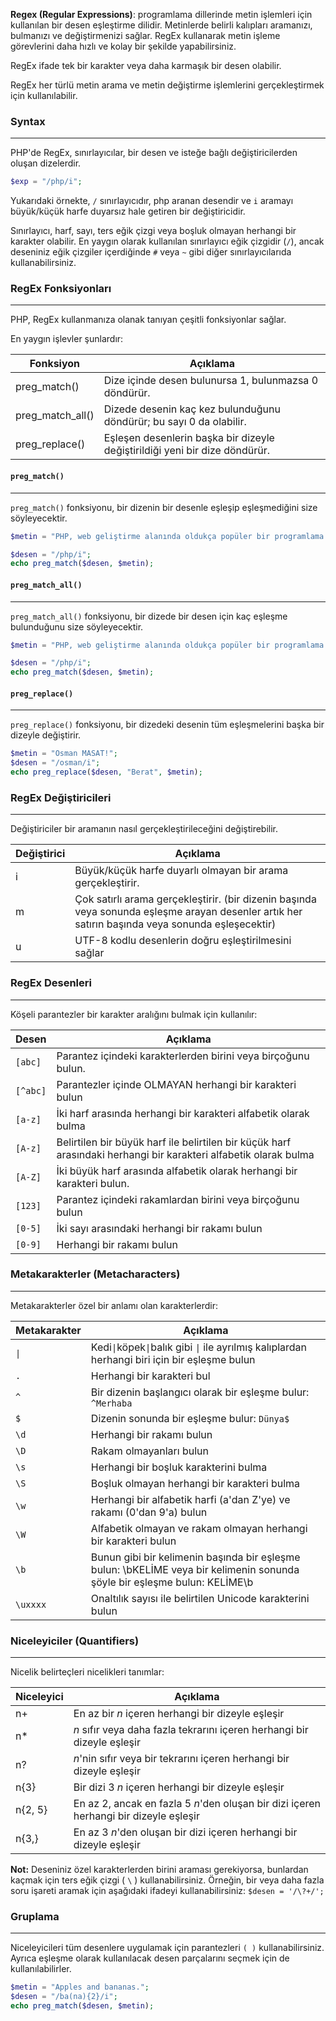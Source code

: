 **Regex (Regular Expressions)**: programlama dillerinde metin işlemleri için kullanılan bir desen eşleştirme dilidir. Metinlerde belirli kalıpları aramanızı, bulmanızı ve değiştirmenizi sağlar. RegEx kullanarak metin işleme görevlerini daha hızlı ve kolay bir şekilde yapabilirsiniz.

RegEx ifade tek bir karakter veya daha karmaşık bir desen olabilir.

RegEx her türlü metin arama ve metin değiştirme işlemlerini gerçekleştirmek için kullanılabilir.

### Syntax
---
PHP'de RegEx, sınırlayıcılar, bir desen ve isteğe bağlı değiştiricilerden oluşan dizelerdir.

```PHP
$exp = "/php/i";
```

Yukarıdaki örnekte, `/` sınırlayıcıdır, php aranan desendir ve `i` aramayı büyük/küçük harfe duyarsız hale getiren bir değiştiricidir.

Sınırlayıcı, harf, sayı, ters eğik çizgi veya boşluk olmayan herhangi bir karakter olabilir. En yaygın olarak kullanılan sınırlayıcı eğik çizgidir (`/`), ancak deseniniz eğik çizgiler içerdiğinde `#` veya `~` gibi diğer sınırlayıcılarıda kullanabilirsiniz.

### RegEx Fonksiyonları
---
PHP, RegEx kullanmanıza olanak tanıyan çeşitli fonksiyonlar sağlar.

En yaygın işlevler şunlardır:

| Fonksiyon | Açıklama |
| ---- | ---- |
| preg_match() | Dize içinde desen bulunursa 1, bulunmazsa 0 döndürür. |
| preg_match_all() | Dizede desenin kaç kez bulunduğunu döndürür; bu sayı 0 da olabilir. |
| preg_replace() | Eşleşen desenlerin başka bir dizeyle değiştirildiği yeni bir dize döndürür. |

#### `preg_match()`
---
`preg_match()` fonksiyonu, bir dizenin bir desenle eşleşip eşleşmediğini size söyleyecektir.

```PHP title:'preg_match() fonksiyonunun kullanımı'
$metin = "PHP, web geliştirme alanında oldukça popüler bir programlama dilidir. PHP, sunucu taraflı bir dil olup, dinamik web siteleri ve web uygulamaları oluşturmak için kullanılır. PHP, genellikle veritabanıyla etkileşimli web sayfaları oluşturmak için kullanılır. Özellikle MySQL gibi veritabanlarıyla entegrasyonu sağlam ve esnek bir dil olan PHP, geniş bir geliştirici topluluğuna sahiptir.";

$desen = "/php/i";
echo preg_match($desen, $metin);
```

#### `preg_match_all()`
---
`preg_match_all()` fonksiyonu, bir dizede bir desen için kaç eşleşme bulunduğunu size söyleyecektir.

```PHP title:'preg_match_all() fonksiyonunun kullanımı'
$metin = "PHP, web geliştirme alanında oldukça popüler bir programlama dilidir. PHP, sunucu taraflı bir dil olup, dinamik web siteleri ve web uygulamaları oluşturmak için kullanılır. PHP, genellikle veritabanıyla etkileşimli web sayfaları oluşturmak için kullanılır. Özellikle MySQL gibi veritabanlarıyla entegrasyonu sağlam ve esnek bir dil olan PHP, geniş bir geliştirici topluluğuna sahiptir.";

$desen = "/php/i";
echo preg_match($desen, $metin);
```

#### `preg_replace()`
---
`preg_replace()` fonksiyonu, bir dizedeki desenin tüm eşleşmelerini başka bir dizeyle değiştirir.

```PHP title:'preg_replace() fonksiyonunun kullanımı'
$metin = "Osman MASAT!";
$desen = "/osman/i";
echo preg_replace($desen, "Berat", $metin);
```

### RegEx Değiştiricileri
---
Değiştiriciler bir aramanın nasıl gerçekleştirileceğini değiştirebilir.

| Değiştirici | Açıklama |
| ---- | ---- |
| i | Büyük/küçük harfe duyarlı olmayan bir arama gerçekleştirir. |
| m | Çok satırlı arama gerçekleştirir. (bir dizenin başında veya sonunda eşleşme arayan desenler artık her satırın başında veya sonunda eşleşecektir) |
| u | UTF-8 kodlu desenlerin doğru eşleştirilmesini sağlar |

### RegEx Desenleri
---
Köşeli parantezler bir karakter aralığını bulmak için kullanılır:

| Desen | Açıklama |
| ---- | ---- |
| `[abc]` | Parantez içindeki karakterlerden birini veya birçoğunu bulun. |
| `[^abc]` | Parantezler içinde OLMAYAN herhangi bir karakteri bulun |
| `[a-z]` | İki harf arasında herhangi bir karakteri alfabetik olarak bulma |
| `[A-z]` | Belirtilen bir büyük harf ile belirtilen bir küçük harf arasındaki herhangi bir karakteri alfabetik olarak bulma |
| `[A-Z]` | İki büyük harf arasında alfabetik olarak herhangi bir karakteri bulun. |
| `[123]` | Parantez içindeki rakamlardan birini veya birçoğunu bulun |
| `[0-5]` | İki sayı arasındaki herhangi bir rakamı bulun |
| `[0-9]`	 | Herhangi bir rakamı bulun |

### Metakarakterler (Metacharacters)
---
Metakarakterler özel bir anlamı olan karakterlerdir:

| Metakarakter | Açıklama |
| ---- | ---- |
| `\|` | Kedi`\|`köpek`\|`balık gibi `\|` ile ayrılmış kalıplardan herhangi biri için bir eşleşme bulun |
| `.` | Herhangi bir karakteri bul |
| `^` | Bir dizenin başlangıcı olarak bir eşleşme bulur: `^Merhaba` |
| `$` | Dizenin sonunda bir eşleşme bulur: `Dünya$` |
| `\d` | Herhangi bir rakamı bulun |
| `\D` | Rakam olmayanları bulun |
| `\s` | Herhangi bir boşluk karakterini bulma |
| `\S` | Boşluk olmayan herhangi bir karakteri bulma |
| `\w` | Herhangi bir alfabetik harfi (a'dan Z'ye) ve rakamı (0'dan 9'a) bulun |
| `\W` | Alfabetik olmayan ve rakam olmayan herhangi bir karakteri bulun |
| `\b` | Bunun gibi bir kelimenin başında bir eşleşme bulun: \bKELİME veya bir kelimenin sonunda şöyle bir eşleşme bulun: KELİME\b |
| `\uxxxx` | Onaltılık sayısı ile belirtilen Unicode karakterini bulun |

### Niceleyiciler (Quantifiers)
---
Nicelik belirteçleri nicelikleri tanımlar:

| Niceleyici | Açıklama |
| ---- | ---- |
| n+ | En az bir *n* içeren herhangi bir dizeyle eşleşir |
| n* | *n* sıfır veya daha fazla tekrarını içeren herhangi bir dizeyle eşleşir |
| n? | *n*'nin sıfır veya bir tekrarını içeren herhangi bir dizeyle eşleşir |
| n{3} | Bir dizi 3 *n* içeren herhangi bir dizeyle eşleşir |
| n{2, 5}	 | En az 2, ancak en fazla 5 *n*'den oluşan bir dizi içeren herhangi bir dizeyle eşleşir |
| n{3,} | En az 3 *n*'den oluşan bir dizi içeren herhangi bir dizeyle eşleşir |

**Not:** Deseniniz özel karakterlerden birini araması gerekiyorsa, bunlardan kaçmak için ters eğik çizgi ( `\` ) kullanabilirsiniz. Örneğin, bir veya daha fazla soru işareti aramak için aşağıdaki ifadeyi kullanabilirsiniz: `$desen = '/\?+/';`

### Gruplama
---
Niceleyicileri tüm desenlere uygulamak için parantezleri `( )` kullanabilirsiniz. Ayrıca eşleşme olarak kullanılacak desen parçalarını seçmek için de kullanılabilirler.

```PHP title:'Desenleri gruplama'
$metin = "Apples and bananas.";
$desen = "/ba(na){2}/i";
echo preg_match($desen, $metin);
```
